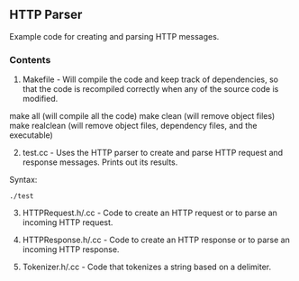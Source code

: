 ## HTTP Parser

Example code for creating and parsing HTTP messages.

### Contents

1) Makefile - Will compile the code and keep track of dependencies, so
that the code is recompiled correctly when any of the source code is
modified.

make all
(will compile all the code)
make clean
(will remove object files)
make realclean
(will remove object files, dependency files, and the executable)

2) test.cc - Uses the HTTP parser to create and parse HTTP request and
response messages.  Prints out its results.

Syntax:

```
./test
```

3) HTTPRequest.h/.cc - Code to create an HTTP request or to parse an
incoming HTTP request.

4) HTTPResponse.h/.cc - Code to create an HTTP response or to parse an
incoming HTTP response.

5) Tokenizer.h/.cc - Code that tokenizes a string based on a delimiter.
